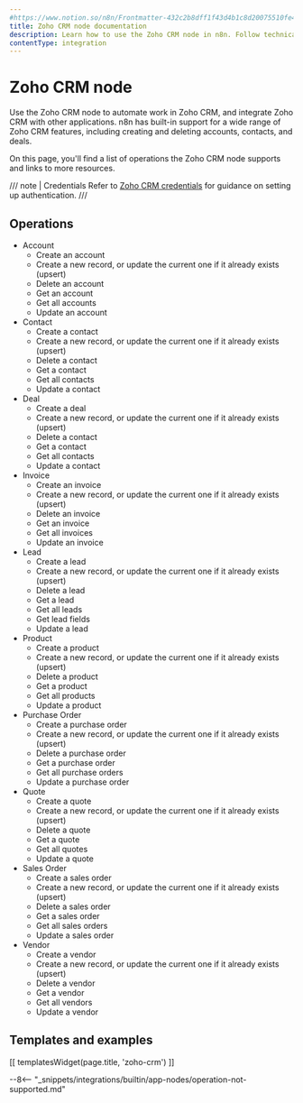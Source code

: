 ```yaml
---
#https://www.notion.so/n8n/Frontmatter-432c2b8dff1f43d4b1c8d20075510fe4
title: Zoho CRM node documentation
description: Learn how to use the Zoho CRM node in n8n. Follow technical documentation to integrate Zoho CRM node into your workflows.
contentType: integration
---
```


# Zoho CRM node

Use the Zoho CRM node to automate work in Zoho CRM, and integrate Zoho CRM with other applications. n8n has built-in support for a wide range of Zoho CRM features, including creating and deleting accounts, contacts, and deals. 

On this page, you'll find a list of operations the Zoho CRM node supports and links to more resources.

/// note | Credentials
Refer to [Zoho CRM credentials](/integrations/builtin/credentials/zoho/) for guidance on setting up authentication. 
///

## Operations

* Account
    * Create an account
    * Create a new record, or update the current one if it already exists (upsert)
    * Delete an account
    * Get an account
    * Get all accounts
    * Update an account
* Contact
    * Create a contact
    * Create a new record, or update the current one if it already exists (upsert)
    * Delete a contact
    * Get a contact
    * Get all contacts
    * Update a contact
* Deal
    * Create a deal
    * Create a new record, or update the current one if it already exists (upsert)
    * Delete a contact
    * Get a contact
    * Get all contacts
    * Update a contact
* Invoice
    * Create an invoice
    * Create a new record, or update the current one if it already exists (upsert)
    * Delete an invoice
    * Get an invoice
    * Get all invoices
    * Update an invoice
* Lead
    * Create a lead
    * Create a new record, or update the current one if it already exists (upsert)
    * Delete a lead
    * Get a lead
    * Get all leads
    * Get lead fields
    * Update a lead
* Product
    * Create a product
    * Create a new record, or update the current one if it already exists (upsert)
    * Delete a product
    * Get a product
    * Get all products
    * Update a product
* Purchase Order
    * Create a purchase order
    * Create a new record, or update the current one if it already exists (upsert)
    * Delete a purchase order
    * Get a purchase order
    * Get all purchase orders
    * Update a purchase order
* Quote
    * Create a quote
    * Create a new record, or update the current one if it already exists (upsert)
    * Delete a quote
    * Get a quote
    * Get all quotes
    * Update a quote
* Sales Order
    * Create a sales order
    * Create a new record, or update the current one if it already exists (upsert)
    * Delete a sales order
    * Get a sales order
    * Get all sales orders
    * Update a sales order
* Vendor
    * Create a vendor
    * Create a new record, or update the current one if it already exists (upsert)
    * Delete a vendor
    * Get a vendor
    * Get all vendors
    * Update a vendor

## Templates and examples

<!-- see https://www.notion.so/n8n/Pull-in-templates-for-the-integrations-pages-37c716837b804d30a33b47475f6e3780 -->
[[ templatesWidget(page.title, 'zoho-crm') ]]

--8<-- "_snippets/integrations/builtin/app-nodes/operation-not-supported.md"
